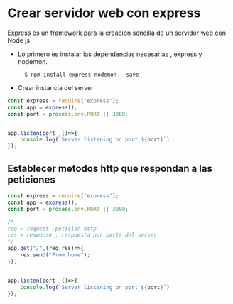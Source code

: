 # Crear servidor web con express

Express es un framework para la creacion sencilla de un servidor web con 
Node js

- Lo primero es instalar las dependencias necesarias , express y nodemon.

        $ npm install express nodemon --save


- Crear instancia del server
```javascript
const express = require('express');
const app = express();
const port = process.env.PORT || 3000;


app.listen(port ,()=>{
    console.log(`Server listening on port ${port}`)
});
```


## Establecer metodos http que respondan a las peticiones

```javascript
const express = require('express');
const app = express();
const port = process.env.PORT || 3000;

/*
req = request ,peticion http
res = response , respuesta por parte del server
*/
app.get("/",(req,res)=>{
    res.send("From home");
});


app.listen(port ,()=>{
    console.log(`Server listening on port ${port}`)
});
```

